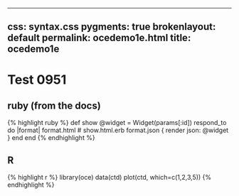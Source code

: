 <link href="syntax.css" media="screen" rel="stylesheet" type="text/css" />

---
css: syntax.css
pygments: true
brokenlayout: default
permalink: ocedemo1e.html
title: ocedemo1e
---

# Test 0951

## ruby (from the docs)

{% highlight ruby %}
def show
  @widget = Widget(params[:id])
  respond_to do |format|
    format.html # show.html.erb
    format.json { render json: @widget }
  end
end
{% endhighlight %}

## R

{% highlight r %}
library(oce)
data(ctd)
plot(ctd, which=c(1,2,3,5))
{% endhighlight %}


